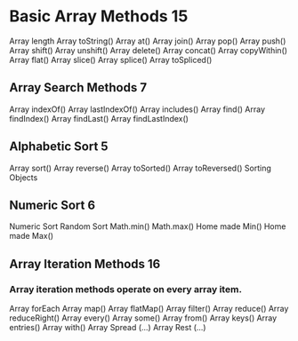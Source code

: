 # Basic Array Methods 15

Array length
Array toString()
Array at()
Array join()
Array pop()
Array push()
Array shift()
Array unshift()
Array delete()
Array concat()
Array copyWithin()
Array flat()
Array slice()
Array splice()
Array toSpliced()

## Array Search Methods 7

Array indexOf()
Array lastIndexOf()
Array includes()
Array find()
Array findIndex()
Array findLast()
Array findLastIndex()

## Alphabetic Sort 5

Array sort()
Array reverse()
Array toSorted()
Array toReversed()
Sorting Objects

## Numeric Sort 6

Numeric Sort
Random Sort
Math.min()
Math.max()
Home made Min()
Home made Max()


## Array Iteration Methods 16
### Array iteration methods operate on every array item.

Array forEach
Array map()
Array flatMap()
Array filter()
Array reduce()
Array reduceRight()
Array every()
Array some()
Array from()
Array keys()
Array entries()
Array with()
Array Spread (...)
Array Rest (...)